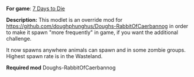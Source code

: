 **For game**: [7 Days to Die](https://7daystodie.com)

**Description:**
This modlet is an override mod for https://github.com/doughphunghus/Doughs-RabbitOfCaerbannog
in order to make it spawn "more frequently" in game, if you want the additional challenge.  

It now spawns anywhere animals can spawn and in some zombie groups. Highest spawn rate is in the Wasteland.

**Required mod**
Doughs-RabbitOfCaerbannog
